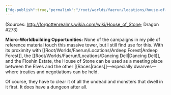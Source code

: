 ```yaml
---
{"dg-publish":true,"permalink":"/root/worlds/faerun/locations/house-of-stone/"}
---
```



(Sources: <http://forgottenrealms.wikia.com/wiki/House_of_Stone>; Dragon \#273)

**Micro-Worldbuilding Opportunities:** None of the campaigns in my pile of reference material touch this massive tower, but I still find use for this. With its proximity with [[Root/Worlds/Faerun/Locations/Ardeep Forest\|Ardeep Forest]], the [[Root/Worlds/Faerun/Locations/Dancing Dell\|Dancing Dell]], and the Floshin Estate, the House of Stone can be used as a meeting place between the Elves and the other [[Races\|races]]—especially dwarves—where treaties and negotiations can be held.

Of course, they have to clear it of all the undead and monsters that dwell in it first. It does have a dungeon after all.
